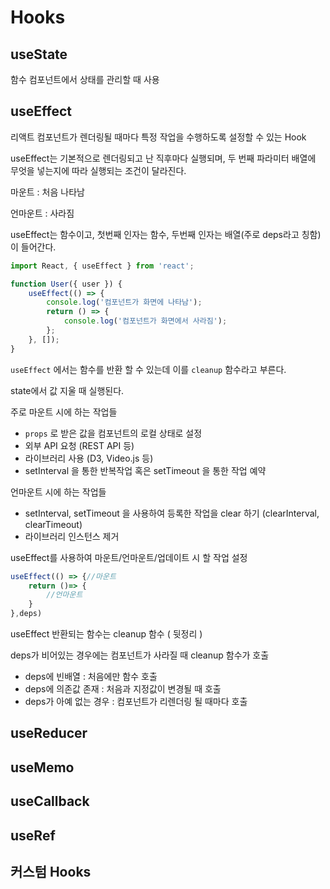 # Hooks

## useState

함수 컴포넌트에서 상태를 관리할 때 사용

## useEffect

리액트 컴포넌트가 렌더링될 때마다 특정 작업을 수행하도록 설정할 수 있는 Hook

useEffect는 기본적으로 렌더링되고 난 직후마다 실행되며, 두 번째 파라미터 배열에 무엇을 넣는지에 따라 실행되는 조건이 달라진다.

마운트 : 처음 나타남

언마운트 : 사라짐

useEffect는 함수이고, 첫번째 인자는 함수, 두번째 인자는 배열(주로 deps라고 칭함)이 들어간다.

```jsx
import React, { useEffect } from 'react';

function User({ user }) {
    useEffect(() => {
        console.log('컴포넌트가 화면에 나타남');
        return () => {
            console.log('컴포넌트가 화면에서 사라짐');
        };
    }, []);
}
```

`useEffect` 에서는 함수를 반환 할 수 있는데 이를 `cleanup` 함수라고 부른다.

state에서 값 지울 때 실행된다.

주로 마운트 시에 하는 작업들 

* `props` 로 받은 값을 컴포넌트의 로컬 상태로 설정
* 외부 API 요청 (REST API 등)
* 라이브러리 사용 (D3, Video.js 등)
* setInterval 을 통한 반복작업 혹은 setTimeout 을 통한 작업 예약

언마운트 시에 하는 작업들

* setInterval, setTimeout 을 사용하여 등록한 작업을 clear 하기 (clearInterval, clearTimeout)
* 라이브러리 인스턴스 제거

useEffect를 사용하여 마운트/언마운트/업데이트 시 할 작업 설정

```jsx
useEffect(() => {//마운트
    return ()=> {
        //언마운트
    }
},deps)
```

useEffect 반환되는 함수는 cleanup 함수 ( 뒷정리 )

deps가 비어있는 경우에는 컴포넌트가 사라질 때 cleanup 함수가 호출

* deps에 빈배열 : 처음에만 함수 호출
* deps에 의존값 존재 : 처음과 지정값이 변경될 때 호출
* deps가 아예 없는 경우 : 컴포넌트가 리렌더링 될 때마다 호출

## useReducer



## useMemo

## useCallback

## useRef

## 커스텀 Hooks

